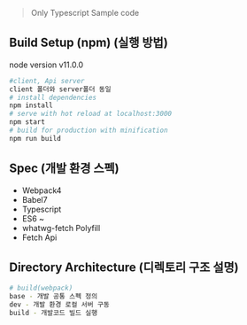 > Only Typescript Sample code

## Build Setup (npm) (실행 방법)

node version v11.0.0

``` bash
#client, Api server
client 폴더와 server폴더 동일
# install dependencies
npm install
# serve with hot reload at localhost:3000
npm start
# build for production with minification
npm run build
```

## Spec (개발 환경 스펙)
- Webpack4
- Babel7
- Typescript
- ES6 ~
- whatwg-fetch Polyfill
- Fetch Api

## Directory Architecture (디렉토리 구조 설명)
``` bash
# build(webpack)
base - 개발 공통 스펙 정의
dev - 개발 환경 로컬 서버 구동
build - 개발코드 빌드 실행
```
